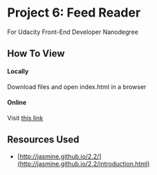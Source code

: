 # Project 6: Feed Reader
For Udacity Front-End Developer Nanodegree

## How To View
#### Locally
Download files and open index.html in a browser

#### Online 
Visit [this link](http://hipslikeyeah.github.io/udacity-p6-feed-reader/)

## Resources Used
- [http://jasmine.github.io/2.2/](http://jasmine.github.io/2.2/introduction.html)
